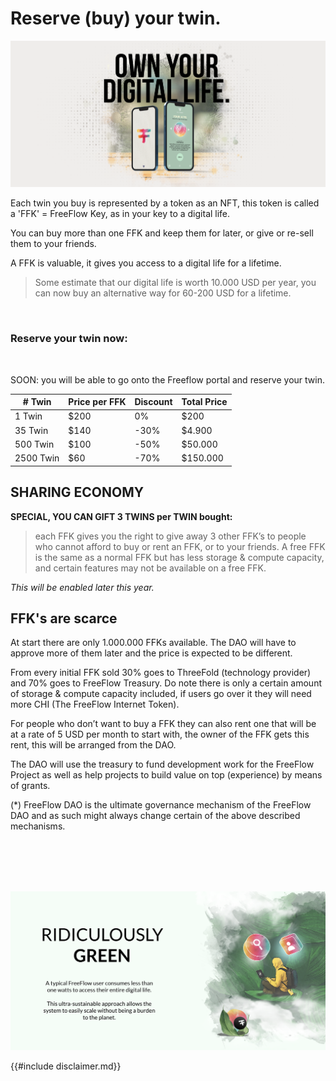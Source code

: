 # Reserve (buy) your twin.

![](img/own_your_twin.png)  

Each twin you buy is represented by a token as an NFT, this token is called a 'FFK' = FreeFlow Key, as in your key to a digital life.

You can buy more than one FFK and keep them for later, or give or re-sell them to your friends.

A FFK is valuable, it gives you access to a digital life for a lifetime.

> Some estimate that our digital life is worth 10.000 USD per year, you can now buy an alternative way for 60-200 USD for a lifetime.

<br>

### Reserve your twin now:
<br>

SOON: you will be able to go onto the Freeflow portal and reserve your twin.

| # Twin    | Price per FFK | Discount | Total Price |
| --------- | ------------- | -------- | ----------- |
| 1 Twin    | $200          | 0%       | $200        |
| 35 Twin   | $140          | -30%     | $4.900      |
| 500 Twin  | $100          | -50%     | $50.000     |
| 2500 Twin | $60           | -70%     | $150.000    |


## SHARING ECONOMY

**SPECIAL, YOU CAN GIFT 3 TWINS per TWIN bought:**
> each FFK gives you the right to give away 3 other FFK’s to people who cannot afford to buy or rent an FFK, or to your friends. A free FFK is the same as a normal FFK but has less storage & compute capacity, and certain features may not be available on a free FFK. 

*This will be enabled later this year.*

## FFK's are scarce

At start there are only 1.000.000 FFKs available. The DAO will have to approve more of them later and the price is expected to be different. 

From every initial FFK sold 30% goes to ThreeFold (technology provider) and 70% goes to FreeFlow Treasury. Do note there is only a certain amount of storage & compute capacity included, if users go over it they will need more CHI (The FreeFlow Internet Token).

For people who don’t want to buy a FFK they can also rent one that will be at a rate of 5 USD per month to start with, the owner of the FFK gets this rent, this will be arranged from the DAO.

The DAO will use the treasury to fund development work for the FreeFlow Project as well as help projects to build value on top (experience) by means of grants.

(*) FreeFlow DAO is the ultimate governance mechanism of the FreeFlow DAO and as such might always change certain of the above described mechanisms.

<br>
<br>
<br>
<br>


![](img/twin_green.png)  



{{#include disclaimer.md}}